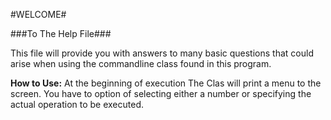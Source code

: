 #WELCOME#

###To The Help File###

This file will provide you with answers to many basic questions that could
arise when using the commandline class found in this program.

**How to Use:**
At the beginning of execution The Clas will print a menu to the screen.
You have to option of selecting either a number or specifying the actual
operation to be executed.
